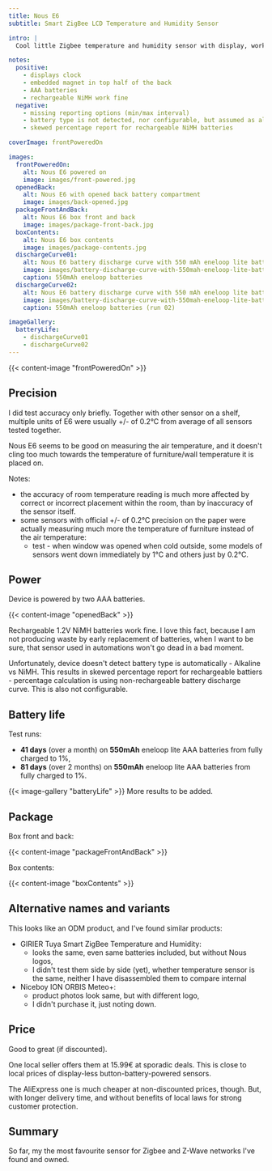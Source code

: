 ```yaml
---
title: Nous E6
subtitle: Smart ZigBee LCD Temperature and Humidity Sensor

intro: |
  Cool little Zigbee temperature and humidity sensor with display, working on rechargeable 2xAAA batteries.

notes:
  positive:
    - displays clock
    - embedded magnet in top half of the back
    - AAA batteries
    - rechargeable NiMH work fine
  negative:
    - missing reporting options (min/max interval)
    - battery type is not detected, nor configurable, but assumed as alkaline
    - skewed percentage report for rechargeable NiMH batteries

coverImage: frontPoweredOn

images:
  frontPoweredOn:
    alt: Nous E6 powered on
    image: images/front-powered.jpg
  openedBack:
    alt: Nous E6 with opened back battery compartment
    image: images/back-opened.jpg
  packageFrontAndBack:
    alt: Nous E6 box front and back
    image: images/package-front-back.jpg
  boxContents:
    alt: Nous E6 box contents
    image: images/package-contents.jpg
  dischargeCurve01:
    alt: Nous E6 battery discharge curve with 550 mAh eneloop lite batteries
    image: images/battery-discharge-curve-with-550mah-eneloop-lite-batteries.jpg
    caption: 550mAh eneloop batteries
  dischargeCurve02:
    alt: Nous E6 battery discharge curve with 550 mAh eneloop lite batteries (run 02)
    image: images/battery-discharge-curve-with-550mah-eneloop-lite-batteries-run-02.jpg
    caption: 550mAh eneloop batteries (run 02)

imageGallery:
  batteryLife:
    - dischargeCurve01
    - dischargeCurve02
---
```


{{< content-image "frontPoweredOn" >}}

## Precision

I did test accuracy only briefly. Together with other sensor on a shelf, multiple units of E6 were usually +/- of 0.2°C from average of all sensors tested together.

Nous E6 seems to be good on measuring the air temperature, and it doesn't cling too much towards the temperature of furniture/wall temperature it is placed on.

Notes:

- the accuracy of room temperature reading is much more affected by correct or incorrect placement within the room, than by inaccuracy of the sensor itself.
- some sensors with official +/- of 0.2°C precision on the paper were actually measuring much more the temperature of furniture instead of the air temperature:
  - test - when window was opened when cold outside, some models of sensors went down immediately by 1°C and others just by 0.2°C.


## Power

Device is powered by two AAA batteries.

{{< content-image "openedBack" >}}

Rechargeable 1.2V NiMH batteries work fine. I love this fact, because I am not producing waste by early replacement of batteries, when I want to be sure, that sensor used in automations won't go dead in a bad moment.

Unfortunately, device doesn't detect battery type is automatically - Alkaline vs NiMH. This results in skewed percentage report for rechargeable battiers - percentage calculation is using non-rechargeable battery discharge curve. This is also not configurable.

## Battery life

Test runs:

- **41 days** (over a month) on **550mAh** eneloop lite AAA batteries from fully charged to 1%,
- **81 days** (over 2 months) on **550mAh** eneloop lite AAA batteries from fully charged to 1%.

{{< image-gallery "batteryLife" >}}
More results to be added.

## Package

Box front and back:

{{< content-image "packageFrontAndBack" >}}

Box contents:

{{< content-image "boxContents" >}}

## Alternative names and variants

This looks like an ODM product, and I've found similar products:

- GIRIER Tuya Smart ZigBee Temperature and Humidity:
    - looks the same, even same batteries included, but without Nous logos,
    - I didn't test them side by side (yet), whether temperature sensor is the same, neither I have disassembled them to compare internal
- Niceboy ION ORBIS Meteo+:
    - product photos look same, but with different logo,
    - I didn't purchase it, just noting down.


## Price

Good to great (if discounted).

One local seller offers them at 15.99€ at sporadic deals. This is close to local prices of display-less button-battery-powered sensors.

The AliExpress one is much cheaper at non-discounted prices, though. But, with longer delivery time, and without benefits of local laws for strong customer protection.

## Summary

So far, my the most favourite sensor for Zigbee and Z-Wave networks I've found and owned. 
